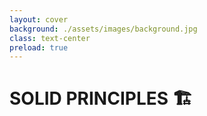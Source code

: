 ```yaml
---
layout: cover
background: ./assets/images/background.jpg
class: text-center
preload: true
---
```


# SOLID PRINCIPLES 🏗